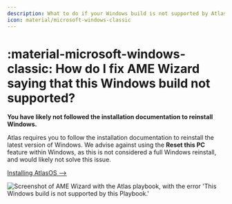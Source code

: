 ```yaml
---
description: What to do if your Windows build is not supported by AtlasOS.
icon: material/microsoft-windows-classic
---
```


# :material-microsoft-windows-classic: How do I fix AME Wizard saying that this Windows build not supported?

**You have likely not followed the installation documentation to reinstall Windows.**

Atlas requires you to follow the installation documentation to reinstall the latest version of Windows. We advise against using the **Reset this PC** feature within Windows, as this is not considered a full Windows reinstall, and would likely not solve this issue.

[Installing AtlasOS -->](../../getting-started/installation.md)

![Screenshot of AME Wizard with the Atlas playbook, with the error 'This Windows build is not supported by this Playbook.'](../../assets/images/atlas-build-unsupported.webp)